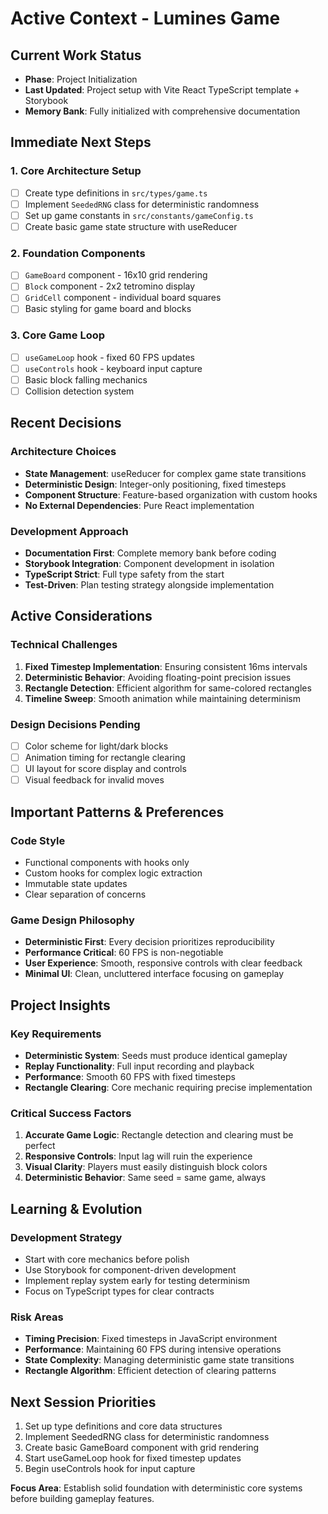 # Active Context - Lumines Game

## Current Work Status
- **Phase**: Project Initialization
- **Last Updated**: Project setup with Vite React TypeScript template + Storybook
- **Memory Bank**: Fully initialized with comprehensive documentation

## Immediate Next Steps

### 1. Core Architecture Setup
- [ ] Create type definitions in `src/types/game.ts`
- [ ] Implement `SeededRNG` class for deterministic randomness
- [ ] Set up game constants in `src/constants/gameConfig.ts`
- [ ] Create basic game state structure with useReducer

### 2. Foundation Components
- [ ] `GameBoard` component - 16x10 grid rendering
- [ ] `Block` component - 2x2 tetromino display
- [ ] `GridCell` component - individual board squares
- [ ] Basic styling for game board and blocks

### 3. Core Game Loop
- [ ] `useGameLoop` hook - fixed 60 FPS updates
- [ ] `useControls` hook - keyboard input capture
- [ ] Basic block falling mechanics
- [ ] Collision detection system

## Recent Decisions

### Architecture Choices
- **State Management**: useReducer for complex game state transitions
- **Deterministic Design**: Integer-only positioning, fixed timesteps
- **Component Structure**: Feature-based organization with custom hooks
- **No External Dependencies**: Pure React implementation

### Development Approach
- **Documentation First**: Complete memory bank before coding
- **Storybook Integration**: Component development in isolation
- **TypeScript Strict**: Full type safety from the start
- **Test-Driven**: Plan testing strategy alongside implementation

## Active Considerations

### Technical Challenges
1. **Fixed Timestep Implementation**: Ensuring consistent 16ms intervals
2. **Deterministic Behavior**: Avoiding floating-point precision issues
3. **Rectangle Detection**: Efficient algorithm for same-colored rectangles
4. **Timeline Sweep**: Smooth animation while maintaining determinism

### Design Decisions Pending
- [ ] Color scheme for light/dark blocks
- [ ] Animation timing for rectangle clearing
- [ ] UI layout for score display and controls
- [ ] Visual feedback for invalid moves

## Important Patterns & Preferences

### Code Style
- Functional components with hooks only
- Custom hooks for complex logic extraction
- Immutable state updates
- Clear separation of concerns

### Game Design Philosophy
- **Deterministic First**: Every decision prioritizes reproducibility
- **Performance Critical**: 60 FPS is non-negotiable
- **User Experience**: Smooth, responsive controls with clear feedback
- **Minimal UI**: Clean, uncluttered interface focusing on gameplay

## Project Insights

### Key Requirements
- **Deterministic System**: Seeds must produce identical gameplay
- **Replay Functionality**: Full input recording and playback
- **Performance**: Smooth 60 FPS with fixed timesteps
- **Rectangle Clearing**: Core mechanic requiring precise implementation

### Critical Success Factors
1. **Accurate Game Logic**: Rectangle detection and clearing must be perfect
2. **Responsive Controls**: Input lag will ruin the experience
3. **Visual Clarity**: Players must easily distinguish block colors
4. **Deterministic Behavior**: Same seed = same game, always

## Learning & Evolution

### Development Strategy
- Start with core mechanics before polish
- Use Storybook for component-driven development
- Implement replay system early for testing determinism
- Focus on TypeScript types for clear contracts

### Risk Areas
- **Timing Precision**: Fixed timesteps in JavaScript environment
- **Performance**: Maintaining 60 FPS during intensive operations
- **State Complexity**: Managing deterministic game state transitions
- **Rectangle Algorithm**: Efficient detection of clearing patterns

## Next Session Priorities
1. Set up type definitions and core data structures
2. Implement SeededRNG class for deterministic randomness
3. Create basic GameBoard component with grid rendering
4. Start useGameLoop hook for fixed timestep updates
5. Begin useControls hook for input capture

**Focus Area**: Establish solid foundation with deterministic core systems before building gameplay features. 